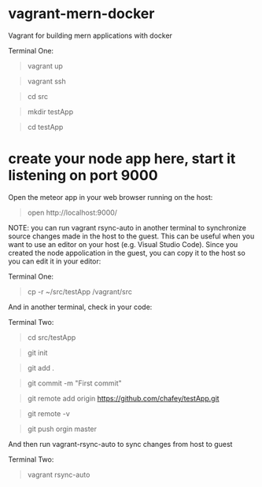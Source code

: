 # vagrant-mern-docker
Vagrant for building mern applications with docker 

Terminal One:

> vagrant up

> vagrant ssh

> cd src

> mkdir testApp

> cd testApp

# create your node app here, start it listening on port 9000

Open the meteor app in your web browser running on the host:

> open http://localhost:9000/


NOTE: you can run vagrant rsync-auto in another terminal to synchronize source changes made in the host to the guest.  This
can be useful when you want to use an editor on your host (e.g. Visual Studio Code).  Since you created the node appolication
in the guest, you can copy it to the host so you can edit it in your editor:

Terminal One:

> cp -r ~/src/testApp /vagrant/src

And in another terminal, check in your code:

Terminal Two:

> cd src/testApp

> git init

> git add .

> git commit -m "First commit"

> git remote add origin https://github.com/chafey/testApp.git

> git remote -v

> git push orgin master

And then run vagrant-rsync-auto to sync changes from host to guest

Terminal Two: 

> vagrant rsync-auto


